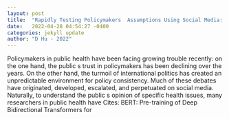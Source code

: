 ```yaml
---
layout: post
title:  "Rapidly Testing Policymakers  Assumptions Using Social Media: A Systematic Approach Applied to Public Health"
date:   2022-04-28 04:54:27 -0400
categories: jekyll update
author: "D Hu - 2022"
---
```

Policymakers in public health have been facing growing trouble recently: on the one hand, the public s trust in policymakers has been declining over the years. On the other hand, the turmoil of international politics has created an unpredictable environment for policy consistency. Much of these debates have originated, developed, escalated, and perpetuated on social media. Naturally, to understand the public s opinion of specific health issues, many researchers in public health have Cites: BERT: Pre-training of Deep Bidirectional Transformers for